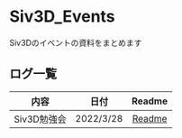 # Siv3D_Events
Siv3Dのイベントの資料をまとめます

## ログ一覧
|内容|日付|Readme|
|:-:|:-:|:-:|
|Siv3D勉強会|2022/3/28|[Readme](https://github.com/tomolatoon/Siv3D_Events/2022_03_28_Siv3D勉強会)|